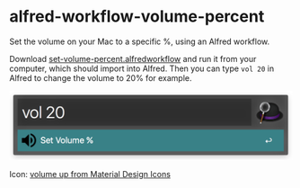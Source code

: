 # alfred-workflow-volume-percent
Set the volume on your Mac to a specific %, using an Alfred workflow.

Download [set-volume-percent.alfredworkflow](./set-volume-percent.alfredworkflow) and run it from your computer, which should import into Alfred. Then you can type `vol 20` in Alfred to change the volume to 20% for example.

![Alfred Screenshot](./alfred-workflow-vol-percent.png?raw=true "Alfred Screenshot")

Icon: [volume up from Material Design Icons](https://material.io/icons/#ic_volume_up)
